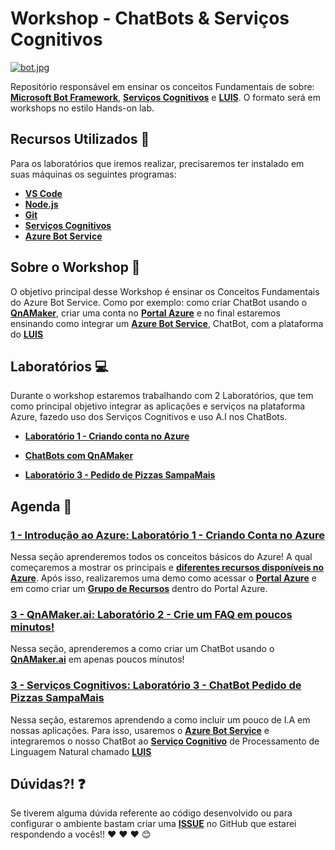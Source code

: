 # Workshop - ChatBots & Serviços Cognitivos

[![bot.jpg](https://i.postimg.cc/G26qxrSk/bot.jpg)](https://postimg.cc/cgMRsqWH)

Repositório responsável em ensinar os conceitos Fundamentais de sobre: **[Microsoft Bot Framework](https://aka.ms/AA51jmc)**, **[Serviços Cognitivos](https://aka.ms/AA51jme)** e **[LUIS](https://aka.ms/AA51bwl)**.
O formato será em workshops no estilo Hands-on lab.

## Recursos Utilizados 🚀

Para os laboratórios que iremos realizar, precisaremos ter instalado em suas máquinas os seguintes programas:


- **[VS Code](http://bit.ly/2GW1K8O)**
- **[Node.js](https://nodejs.org/en/)**
- **[Git](https://git-scm.com/)**
- **[Serviços Cognitivos](http://bit.ly/2PHvzOA)**
- **[Azure Bot Service](http://bit.ly/2GVfHE1)**

## Sobre o Workshop 📌

O objetivo principal desse Workshop é ensinar os Conceitos Fundamentais do Azure Bot Service. Como por exemplo: como criar ChatBot usando o **[QnAMaker](http://bit.ly/2VERonf)**, criar uma conta no **[Portal Azure](http://bit.ly/2GYvQdc)** e no final estaremos ensinando como integrar um **[Azure Bot Service](http://bit.ly/2GVfHE1)**, ChatBot, com a plataforma do **[LUIS](https://aka.ms/AA4pzn2)**

## Laboratórios 💻

Durante o workshop estaremos trabalhando com 2 Laboratórios, que tem como principal objetivo integrar as aplicações e serviços na plataforma Azure, fazedo uso dos Serviços Cognitivos e uso A.I nos ChatBots.

- **[Laboratório 1 - Criando conta no Azure](lab-1/01-introducao-azure.md)**

- **[ChatBots com QnAMaker](./lab-2/workshop-2/02-qnamaker-ai-chatbot.md)**

- **[Laboratório 3 - Pedido de Pizzas SampaMais](./lab-3/workshop-3/README.md)**

## Agenda 📓

### [1 - Introdução ao Azure: Laboratório 1 - Criando Conta no Azure](lab-1/01-introducao-azure.md)

Nessa seção aprenderemos todos os conceitos básicos do Azure! A qual começaremos a mostrar os principais e **[diferentes recursos disponíveis no Azure](http://bit.ly/2GYvQdc)**. Após isso, realizaremos uma demo como acessar o **[Portal Azure](http://bit.ly/2GYvQdc)** e em como criar um **[Grupo de Recursos](http://bit.ly/2Jb8gvb)** dentro do Portal Azure.

### [3 - QnAMaker.ai: Laboratório 2 - Crie um FAQ em poucos minutos!](lab-2/02-qnamaker-ai-chatbot.md)

Nessa seção, aprenderemos a como criar um ChatBot usando o **[QnAMaker.ai](https://www.qnamaker.ai/)** em apenas poucos minutos!

### [3 - Serviços Cognitivos: Laboratório 3 - ChatBot Pedido de Pizzas SampaMais](lab-3/03-servicos-cognitivos-azure.md)

Nessa seção, estaremos aprendendo a como incluir um pouco de I.A em nossas aplicações. Para isso, usaremos o **[Azure Bot Service](http://bit.ly/2GVfHE1)** e integraremos o nosso ChatBot ao **[Serviço Cognitivo](http://bit.ly/2PHvzOA)** de Processamento de Linguagem Natural chamado **[LUIS](https://aka.ms/AA4qm7q)**

## Dúvidas?! ❓

Se tiverem alguma dúvida referente ao código desenvolvido ou para configurar o ambiente bastam criar uma **[ISSUE](https://github.com/glaucia86/workshop-chatbots-luis-ai/issues)** no GitHub que estarei respondendo a vocês!! :heart: :heart: :heart: :blush:



